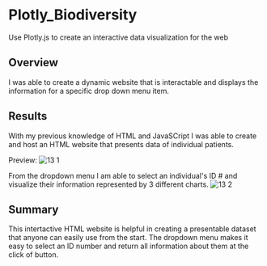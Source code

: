 # Plotly_Biodiversity
Use Plotly.js to create an interactive data visualization for the web

## Overview 
I was able to create a dynamic website that is interactable and displays the information for a specific drop down menu item. 

## Results
With my previous knowledge of HTML and JavaSCript I was able to create and host an HTML website that presents data of individual patients. 

Preview:
![13 1](https://user-images.githubusercontent.com/112291075/206624139-c06b6fc4-f56e-483e-806b-dcdcfb3d3578.PNG)

From the dropdown menu I am able to select an individual's ID # and visualize their information represented by 3 different charts. 
![13 2](https://user-images.githubusercontent.com/112291075/206624325-01584892-afe1-4b8c-a3cd-0a56d50bca53.PNG)

## Summary
This intertactive HTML website is helpful in creating a presentable dataset that anyone can easily use from the start. The dropdown menu makes it easy to select an ID number and return all information about them at the click of button. 

